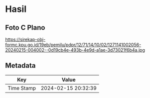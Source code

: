 # Hasil

## Foto C Plano

https://sirekap-obj-formc.kpu.go.id/19eb/pemilu/pdpr/12/71/14/10/02/1271141002056-20240215-004002--0d19cb4e-493b-4e9d-a1ae-3d73021f6b4a.jpg


## Metadata

| Key        | Value               |
| ---------- | ------------------- |
| Time Stamp | 2024-02-15 20:32:39 |



